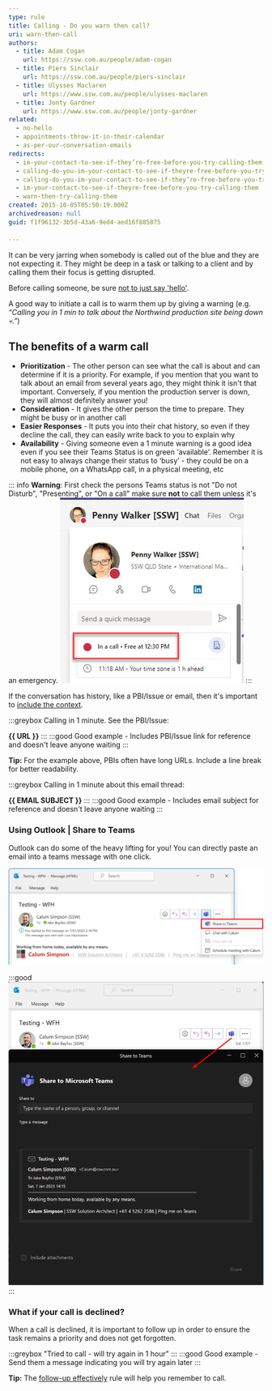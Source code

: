 ```yaml
---
type: rule
title: Calling - Do you warn then call?
uri: warn-then-call
authors:
  - title: Adam Cogan
    url: https://ssw.com.au/people/adam-cogan
  - title: Piers Sinclair
    url: https://ssw.com.au/people/piers-sinclair
  - title: Ulysses Maclaren
    url: https://www.ssw.com.au/people/ulysses-maclaren
  - title: Jonty Gardner
    url: https://www.ssw.com.au/people/jonty-gardner
related:
  - no-hello
  - appointments-throw-it-in-their-calendar
  - as-per-our-conversation-emails
redirects:
  - im-your-contact-to-see-if-they’re-free-before-you-try-calling-them
  - calling-do-you-im-your-contact-to-see-if-theyre-free-before-you-try-calling-them
  - calling-do-you-im-your-contact-to-see-if-they’re-free-before-you-try-calling-them
  - im-your-contact-to-see-if-theyre-free-before-you-try-calling-them
  - warn-then-try-calling-them
created: 2015-10-05T05:50:19.000Z
archivedreason: null
guid: f1f96132-3b5d-43a6-9ed4-aed16f885875

---
```


It can be very jarring when somebody is called out of the blue and they are not expecting it. They might be deep in a task or talking to a client and by calling them their focus is getting disrupted.

Before calling someone, be sure [not to just say 'hello'](/no-hello).

A good way to initiate a call is to warm them up by giving a warning (e.g. *“Calling you in 1 min to talk about the Northwind production site being down 💀.”*)

<!--endintro-->

## The benefits of a warm call

* **Prioritization** - The other person can see what the call is about and can determine if it is a priority. For example, if you mention that you want to talk about an email from several years ago, they might think it isn't that important. Conversely, if you mention the production server is down, they will almost definitely answer you!
* **Consideration** - It gives the other person the time to prepare. They might be busy or in another call
* **Easier Responses** - It puts you into their chat history, so even if they decline the call, they can easily write back to you to explain why
* **Availability** - Giving someone even a 1 minute warning is a good idea even if you see their Teams Status is on green ‘available’. Remember it is not easy to always change their status to ‘busy’ - they could be on a mobile phone, on a WhatsApp call, in a physical meeting, etc

::: info
**Warning**: First check the persons Teams status is not "Do not Disturb", "Presenting", or "On a call" make sure **not** to call them unless it's an emergency.
![Figure: Check their status first](team-status-1.jpg)
:::

If the conversation has history, like a PBI/Issue or email, then it's important to [include the context](/add-context-reasoning-to-emails).

:::greybox
Calling in 1 minute. See the PBI/Issue:

**{{ URL }}**
:::
:::good
Good example - Includes PBI/Issue link for reference and doesn't leave anyone waiting
:::

**Tip:** For the example above, PBIs often have long URLs. Include a line break for better readability.

:::greybox
Calling in 1 minute about this email thread:

**{{ EMAIL SUBJECT }}**
:::
:::good
Good example - Includes email subject for reference and doesn't leave anyone waiting
:::

### Using Outlook | Share to Teams

Outlook can do some of the heavy lifting for you! You can directly paste an email into a teams message with one click.

![Figure: In Outlook | Share to Teams ](share-to-teams-outlook-button.png)

:::good
![Figure: Good example - Includes a task, and gives context by sharing the email to a teams chat using Outlook | Share to Teams](share-to-teams.png)
:::

### What if your call is declined?

When a call is declined, it is important to follow up in order to ensure the task remains a priority and does not get forgotten.

:::greybox
"Tried to call - will try again in 1 hour"
:::
:::good
Good example - Send them a message indicating you will try again later
:::

**Tip:** The [follow-up effectively](/follow-up-effectively) rule will help you remember to call. 
